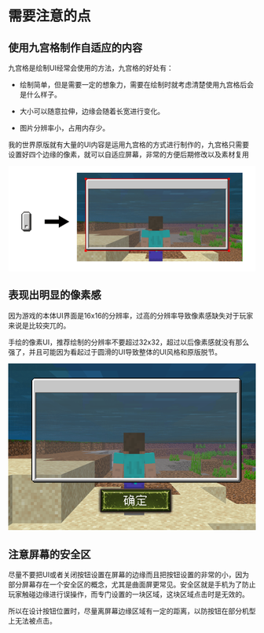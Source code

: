 # 需要注意的点

## 使用九宫格制作自适应的内容

九宫格是绘制UI经常会使用的方法，九宫格的好处有：

- 绘制简单，但是需要一定的想象力，需要在绘制时就考虑清楚使用九宫格后会是什么样子。

- 大小可以随意拉伸，边缘会随着长宽进行变化。

- 图片分辨率小，占用内存少。

我的世界原版就有大量的UI内容是运用九宫格的方式进行制作的，九宫格只需要设置好四个边缘的像素，就可以自适应屏幕，非常的方便后期修改以及素材复用

![img](./images/10_1.png)

## 表现出明显的像素感

因为游戏的本体UI界面是16x16的分辨率，过高的分辨率导致像素感缺失对于玩家来说是比较突兀的。

手绘的像素UI，推荐绘制的分辨率不要超过32x32，超过以后像素感就没有那么强了，并且可能因为看起过于圆滑的UI导致整体的UI风格和原版脱节。

![img](./images/10_2.png)

## 注意屏幕的安全区

尽量不要把UI或者关闭按钮设置在屏幕的边缘而且把按钮设置的非常的小，因为部分屏幕存在一个安全区的概念，尤其是曲面屏更常见。安全区就是手机为了防止玩家触碰边缘进行误操作，而专门设置的一块区域，这块区域点击时是无效的。

所以在设计按钮位置时，尽量离屏幕边缘区域有一定的距离，以防按钮在部分机型上无法被点击。